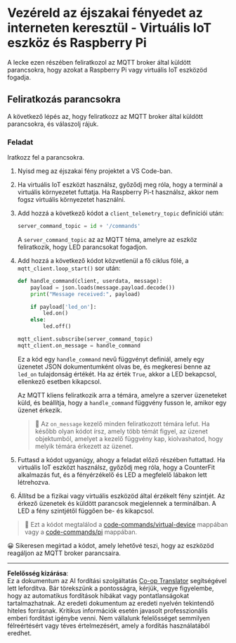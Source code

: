 <!--
CO_OP_TRANSLATOR_METADATA:
{
  "original_hash": "c527ce85d69b1a3875366ec61cbed8aa",
  "translation_date": "2025-08-27T22:13:26+00:00",
  "source_file": "1-getting-started/lessons/4-connect-internet/single-board-computer-commands.md",
  "language_code": "hu"
}
-->
# Vezéreld az éjszakai fényedet az interneten keresztül - Virtuális IoT eszköz és Raspberry Pi

A lecke ezen részében feliratkozol az MQTT broker által küldött parancsokra, hogy azokat a Raspberry Pi vagy virtuális IoT eszközöd fogadja.

## Feliratkozás parancsokra

A következő lépés az, hogy feliratkozz az MQTT broker által küldött parancsokra, és válaszolj rájuk.

### Feladat

Iratkozz fel a parancsokra.

1. Nyisd meg az éjszakai fény projektet a VS Code-ban.

1. Ha virtuális IoT eszközt használsz, győződj meg róla, hogy a terminál a virtuális környezetet futtatja. Ha Raspberry Pi-t használsz, akkor nem fogsz virtuális környezetet használni.

1. Add hozzá a következő kódot a `client_telemetry_topic` definíciói után:

    ```python
    server_command_topic = id + '/commands'
    ```

    A `server_command_topic` az az MQTT téma, amelyre az eszköz feliratkozik, hogy LED parancsokat fogadjon.

1. Add hozzá a következő kódot közvetlenül a fő ciklus fölé, a `mqtt_client.loop_start()` sor után:

    ```python
    def handle_command(client, userdata, message):
        payload = json.loads(message.payload.decode())
        print("Message received:", payload)
    
        if payload['led_on']:
            led.on()
        else:
            led.off()
    
    mqtt_client.subscribe(server_command_topic)
    mqtt_client.on_message = handle_command
    ```

    Ez a kód egy `handle_command` nevű függvényt definiál, amely egy üzenetet JSON dokumentumként olvas be, és megkeresi benne az `led_on` tulajdonság értékét. Ha az érték `True`, akkor a LED bekapcsol, ellenkező esetben kikapcsol.

    Az MQTT kliens feliratkozik arra a témára, amelyre a szerver üzeneteket küld, és beállítja, hogy a `handle_command` függvény fusson le, amikor egy üzenet érkezik.

    > 💁 Az `on_message` kezelő minden feliratkozott témára lefut. Ha később olyan kódot írsz, amely több témát figyel, az üzenet objektumból, amelyet a kezelő függvény kap, kiolvashatod, hogy melyik témára érkezett az üzenet.

1. Futtasd a kódot ugyanúgy, ahogy a feladat előző részében futtattad. Ha virtuális IoT eszközt használsz, győződj meg róla, hogy a CounterFit alkalmazás fut, és a fényérzékelő és LED a megfelelő lábakon lett létrehozva.

1. Állítsd be a fizikai vagy virtuális eszközöd által érzékelt fény szintjét. Az érkező üzenetek és küldött parancsok megjelennek a terminálban. A LED a fény szintjétől függően be- és kikapcsol.

> 💁 Ezt a kódot megtalálod a [code-commands/virtual-device](../../../../../1-getting-started/lessons/4-connect-internet/code-commands/virtual-device) mappában vagy a [code-commands/pi](../../../../../1-getting-started/lessons/4-connect-internet/code-commands/pi) mappában.

😀 Sikeresen megírtad a kódot, amely lehetővé teszi, hogy az eszközöd reagáljon az MQTT broker parancsaira.

---

**Felelősség kizárása**:  
Ez a dokumentum az AI fordítási szolgáltatás [Co-op Translator](https://github.com/Azure/co-op-translator) segítségével lett lefordítva. Bár törekszünk a pontosságra, kérjük, vegye figyelembe, hogy az automatikus fordítások hibákat vagy pontatlanságokat tartalmazhatnak. Az eredeti dokumentum az eredeti nyelvén tekintendő hiteles forrásnak. Kritikus információk esetén javasolt professzionális emberi fordítást igénybe venni. Nem vállalunk felelősséget semmilyen félreértésért vagy téves értelmezésért, amely a fordítás használatából eredhet.